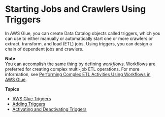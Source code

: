 # Starting Jobs and Crawlers Using Triggers<a name="trigger-job"></a>

In AWS Glue, you can create Data Catalog objects called triggers, which you can use to either manually or automatically start one or more crawlers or extract, transform, and load \(ETL\) jobs\. Using triggers, you can design a chain of dependent jobs and crawlers\.

**Note**  
You can accomplish the same thing by defining *workflows*\. Workflows are preferred for creating complex multi\-job ETL operations\. For more information, see [Performing Complex ETL Activities Using Workflows in AWS Glue](orchestrate-using-workflows.md)\.

**Topics**
+ [AWS Glue Triggers](about-triggers.md)
+ [Adding Triggers](console-triggers.md)
+ [Activating and Deactivating Triggers](activate-triggers.md)